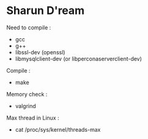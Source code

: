 # Sharun D'ream

Need to compile :
- gcc
- g++
- libssl-dev (openssl)
- libmysqlclient-dev (or libperconaserverclient-dev)

Compile :
- make

Memory check :
- valgrind

Max thread in Linux :
- cat /proc/sys/kernel/threads-max


